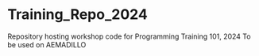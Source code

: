 # Training_Repo_2024
Repository hosting workshop code for Programming Training 101, 2024
To be used on AEMADILLO
